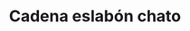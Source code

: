 ---
title: Cadena eslabón chato
date: 
draft: false

# descripcion
description : Cadena eslabón chato

materials: Plata 925

color: Plateado

dimensions: 40cm, 45cm y 50cm

code: 04-12-0079

type: "Colgantes"

categories: []

# Images
# first image will be shown in the product page
images:
  # - image: "images/path_to_image"
  # La ubicacion de las imagenes es imagenes/Colgantes/Colgantes.Cadenas/04-12-0079-cadena-eslabon-chato
  - image: "./images/colgantes/cadenas/04-12-0079-cadena-eslabon-chato_a.JPG"
  - image: "./images/colgantes/cadenas/04-12-0079-cadena-eslabon-chato_b.JPG"
---